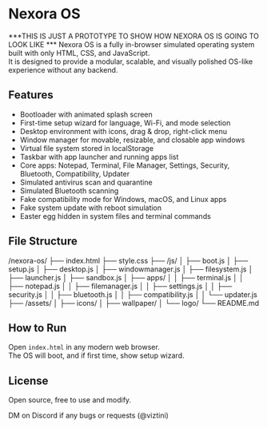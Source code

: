 # Nexora OS

***THIS IS JUST A PROTOTYPE TO SHOW HOW NEXORA OS IS GOING TO LOOK LIKE ***
Nexora OS is a fully in-browser simulated operating system built with only HTML, CSS, and JavaScript.  
It is designed to provide a modular, scalable, and visually polished OS-like experience without any backend.

## Features

- Bootloader with animated splash screen
- First-time setup wizard for language, Wi-Fi, and mode selection
- Desktop environment with icons, drag & drop, right-click menu
- Window manager for movable, resizable, and closable app windows
- Virtual file system stored in localStorage
- Taskbar with app launcher and running apps list
- Core apps: Notepad, Terminal, File Manager, Settings, Security, Bluetooth, Compatibility, Updater
- Simulated antivirus scan and quarantine
- Simulated Bluetooth scanning
- Fake compatibility mode for Windows, macOS, and Linux apps
- Fake system update with reboot simulation
- Easter egg hidden in system files and terminal commands

## File Structure

/nexora-os/
├── index.html
├── style.css
├── /js/
│ ├── boot.js
│ ├── setup.js
│ ├── desktop.js
│ ├── windowmanager.js
│ ├── filesystem.js
│ ├── launcher.js
│ ├── sandbox.js
│ ├── apps/
│ │ ├── terminal.js
│ │ ├── notepad.js
│ │ ├── filemanager.js
│ │ ├── settings.js
│ │ ├── security.js
│ │ ├── bluetooth.js
│ │ ├── compatibility.js
│ │ └── updater.js
├── /assets/
│ ├── icons/
│ ├── wallpaper/
│ └── logo/
└── README.md

## How to Run

Open `index.html` in any modern web browser.  
The OS will boot, and if first time, show setup wizard.

## License

Open source, free to use and modify.

DM on Discord if any bugs or requests (@viztini)
